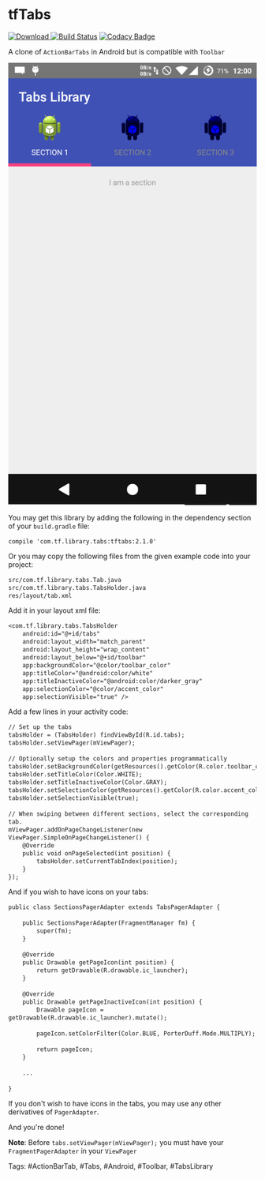 tfTabs
======

[ ![Download](https://api.bintray.com/packages/tfkamran/maven/tf-tabs-android/images/download.svg) ](https://bintray.com/tfkamran/maven/tf-tabs-android/_latestVersion)
[![Build Status](https://travis-ci.org/tfKamran/tf-tabs-android.svg?branch=master)](https://travis-ci.org/tfKamran/tf-tabs-android)
[![Codacy Badge](https://api.codacy.com/project/badge/grade/9b40dac2977445f2b38e59ebeaa88da6)](https://www.codacy.com/app/team-radiant/tf-tabs-android)

A clone of `ActionBarTabs` in Android but is compatible with `Toolbar`

![Screenshot](./Screenshot.png)

You may get this library by adding the following in the dependency section of your `build.gradle` file:

    compile 'com.tf.library.tabs:tftabs:2.1.0'

Or you may copy the following files from the given example code into your project:

    src/com.tf.library.tabs.Tab.java
    src/com.tf.library.tabs.TabsHolder.java
    res/layout/tab.xml
    
Add it in your layout xml file:

    <com.tf.library.tabs.TabsHolder
        android:id="@+id/tabs"
        android:layout_width="match_parent"
        android:layout_height="wrap_content"
        android:layout_below="@+id/toolbar"
        app:backgroundColor="@color/toolbar_color"
        app:titleColor="@android:color/white"
        app:titleInactiveColor="@android:color/darker_gray"
        app:selectionColor="@color/accent_color"
        app:selectionVisible="true" />

Add a few lines in your activity code:

    // Set up the tabs
    tabsHolder = (TabsHolder) findViewById(R.id.tabs);
    tabsHolder.setViewPager(mViewPager);

    // Optionally setup the colors and properties programmatically
    tabsHolder.setBackgroundColor(getResources().getColor(R.color.toolbar_color));
    tabsHolder.setTitleColor(Color.WHITE);
    tabsHolder.setTitleInactiveColor(Color.GRAY);
    tabsHolder.setSelectionColor(getResources().getColor(R.color.accent_color));
    tabsHolder.setSelectionVisible(true);

    // When swiping between different sections, select the corresponding tab.
    mViewPager.addOnPageChangeListener(new ViewPager.SimpleOnPageChangeListener() {
        @Override
        public void onPageSelected(int position) {
            tabsHolder.setCurrentTabIndex(position);
        }
    });

And if you wish to have icons on your tabs:

    public class SectionsPagerAdapter extends TabsPagerAdapter {

        public SectionsPagerAdapter(FragmentManager fm) {
            super(fm);
        }

        @Override
        public Drawable getPageIcon(int position) {
            return getDrawable(R.drawable.ic_launcher);
        }

        @Override
        public Drawable getPageInactiveIcon(int position) {
            Drawable pageIcon = getDrawable(R.drawable.ic_launcher).mutate();

            pageIcon.setColorFilter(Color.BLUE, PorterDuff.Mode.MULTIPLY);

            return pageIcon;
        }

        ...

    }

If you don't wish to have icons in the tabs, you may use any other derivatives of `PagerAdapter`.

And you're done!

**Note**: Before `tabs.setViewPager(mViewPager);` you must have your `FragmentPagerAdapter` in your `ViewPager`

Tags: #ActionBarTab, #Tabs, #Android, #Toolbar, #TabsLibrary
